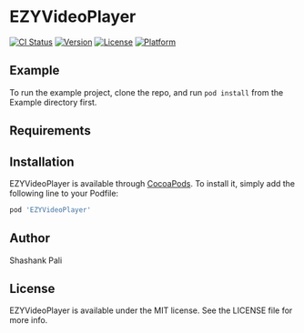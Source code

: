 # EZYVideoPlayer

[![CI Status](https://img.shields.io/travis/shashankpali/EZYVideoPlayer.svg?style=flat)](https://travis-ci.org/shashankpali/EZYVideoPlayer)
[![Version](https://img.shields.io/cocoapods/v/EZYVideoPlayer.svg?style=flat)](https://cocoapods.org/pods/EZYVideoPlayer)
[![License](https://img.shields.io/cocoapods/l/EZYVideoPlayer.svg?style=flat)](https://cocoapods.org/pods/EZYVideoPlayer)
[![Platform](https://img.shields.io/cocoapods/p/EZYVideoPlayer.svg?style=flat)](https://cocoapods.org/pods/EZYVideoPlayer)

## Example

To run the example project, clone the repo, and run `pod install` from the Example directory first.

## Requirements

## Installation

EZYVideoPlayer is available through [CocoaPods](https://cocoapods.org). To install
it, simply add the following line to your Podfile:

```ruby
pod 'EZYVideoPlayer'
```

## Author

Shashank Pali

## License

EZYVideoPlayer is available under the MIT license. See the LICENSE file for more info.
